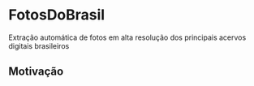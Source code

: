 # FotosDoBrasil
Extração automática de fotos em alta resolução dos principais acervos digitais brasileiros

## Motivação
